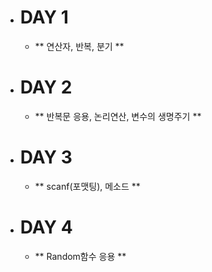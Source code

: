 - # DAY 1
    - ** 연산자, 반복, 분기 **
- # DAY 2
    - ** 반복문 응용, 논리연산, 변수의 생명주기 **
- # DAY 3
    - ** scanf(포맷팅), 메소드 **
- # DAY 4
    - ** Random함수 응용 **

